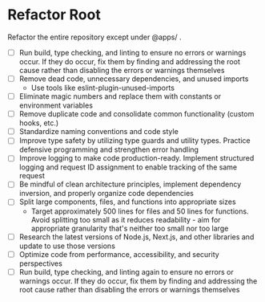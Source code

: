 # Refactor Root

Refactor the entire repository except under @apps/ .

- [ ] Run build, type checking, and linting to ensure no errors or warnings occur. If they do occur, fix them by finding and addressing the root cause rather than disabling the errors or warnings themselves
- [ ] Remove dead code, unnecessary dependencies, and unused imports
  - Use tools like eslint-plugin-unused-imports
- [ ] Eliminate magic numbers and replace them with constants or environment variables
- [ ] Remove duplicate code and consolidate common functionality (custom hooks, etc.)
- [ ] Standardize naming conventions and code style
- [ ] Improve type safety by utilizing type guards and utility types. Practice defensive programming and strengthen error handling
- [ ] Improve logging to make code production-ready. Implement structured logging and request ID assignment to enable tracking of the same request
- [ ] Be mindful of clean architecture principles, implement dependency inversion, and properly organize code dependencies
- [ ] Split large components, files, and functions into appropriate sizes
  - Target approximately 500 lines for files and 50 lines for functions. Avoid splitting too small as it reduces readability - aim for appropriate granularity that's neither too small nor too large
- [ ] Research the latest versions of Node.js, Next.js, and other libraries and update to use those versions
- [ ] Optimize code from performance, accessibility, and security perspectives
- [ ] Run build, type checking, and linting again to ensure no errors or warnings occur. If they do occur, fix them by finding and addressing the root cause rather than disabling the errors or warnings themselves
